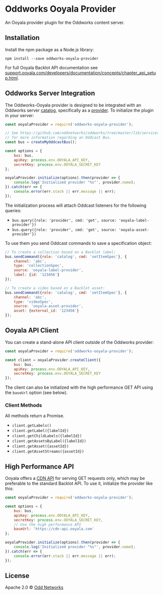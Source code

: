 # Oddworks Ooyala Provider

An Ooyala provider plugin for the Oddworks content server.

Installation
------------
Install the npm package as a Node.js library:

    npm install --save oddworks-ooyala-provider

For full Ooyala Backlot API documentation see [support.ooyala.com/developers/documentation/concepts/chapter_api_setup.html](http://support.ooyala.com/developers/documentation/concepts/chapter_api_setup.html).

Oddworks Server Integration
---------------------------
The Oddworks-Ooyala provider is designed to be integrated with an Oddworks server [catalog](https://github.com/oddnetworks/oddworks/tree/master/lib/services/catalog), specifically as a [provider](https://github.com/oddnetworks/oddworks/tree/master/lib/services/catalog#providers). To initialize the plugin in your server:

```JavaScript
const ooyalaProvider = require('oddworks-ooyala-provider');

// See https://github.com/oddnetworks/oddworks/tree/master/lib/services/catalog#patterns
// for more information regarding an Oddcast Bus.
const bus = createMyOddcastBus();

const options = {
    bus: bus,
    apiKey: process.env.OOYALA_API_KEY,
    secretKey: process.env.OOYALA_SECRET_KEY
};

ooyalaProvider.initialize(options).then(provider => {
    console.log('Initialized provider "%s"', provider.name);
}).catch(err => {
    console.error(err.stack || err.message || err);
});
```

The initialization process will attach Oddcast listeners for the following queries:

- `bus.query({role: 'provider', cmd: 'get', source: 'ooyala-label-provider'})`
- `bus.query({role: 'provider', cmd: 'get', source: 'ooyala-asset-provider'})`

To use them you send Oddcast commands to save a specification object:

```JavaScript
// To create a collection based on a Backlot label:
bus.sendCommand({role: 'catalog', cmd: 'setItemSpec'}, {
    channel: 'abc',
    type: 'collectionSpec',
    source: 'ooyala-label-provider',
    label: {id: '123456'}
});

// To create a video based on a Backlot asset:
bus.sendCommand({role: 'catalog', cmd: 'setItemSpec'}, {
    channel: 'abc',
    type: 'videoSpec',
    source: 'ooyala-asset-provider',
    asset: {external_id: '123456'}
});
```

Ooyala API Client
-----------------
You can create a stand-alone API client outside of the Oddworks provider:

```JavaScript
const ooyalaProvider = require('oddworks-ooyala-provider');

const client = ooyalaProvider.createClient({
    bus: bus,
    apiKey: process.env.OOYALA_API_KEY,
    secretKey: process.env.OOYALA_SECRET_KEY
});
```

The client can also be initialized with the high performance GET API using the `baseUrl` option (see below).

### Client Methods
All methods return a Promise.

- `client.getLabels()`
- `client.getLabel({labelId})`
- `client.getChildLabels({labelId})`
- `client.getAssetsByLabel({labelId})`
- `client.getAsset({assetId})`
- `client.getAssetStreams({assetId})`

High Performance API
--------------------
Ooyala offers a [CDN API](http://support.ooyala.com/developers/documentation/concepts/api_high_performance.html) for serving GET requests only, which may be preferable to the standard Backlot API. To use it, initialize the provider like this:

```JavaScript
const ooyalaProvider = require('oddworks-ooyala-provider');

const options = {
    bus: bus,
    apiKey: process.env.OOYALA_API_KEY,
    secretKey: process.env.OOYALA_SECRET_KEY,
    // Use the high performance API
    baseUrl: 'https://cdn-api.ooyala.com'
};

ooyalaProvider.initialize(options).then(provider => {
    console.log('Initialized provider "%s"', provider.name);
}).catch(err => {
    console.error(err.stack || err.message || err);
});
```

License
-------
Apache 2.0 © [Odd Networks](http://oddnetworks.com)
